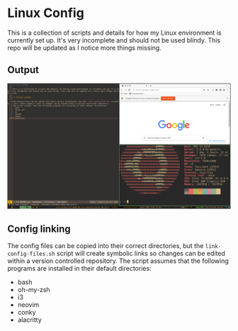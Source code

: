 # Linux Config

This is a collection of scripts and details for how my Linux environment is currently set up. It's very incomplete and should not be used blindy. This repo will be updated as I notice more things missing.

## Output
![Example output](assets/screenshot1.png)

## Config linking

The config files can be copied into their correct directories, but the `link-config-files.sh` script will create symbolic links so changes can be edited within a version controlled repository.
The script assumes that the following programs are installed in their default directories:
- bash
- oh-my-zsh
- i3
- neovim
- conky
- alacritty
